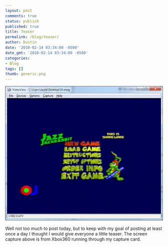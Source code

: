 ```yaml
---
layout: post
comments: true
status: publish
published: true
title: Teaser
permalink: /blog/teaser/
author: Dustin
date: '2010-02-14 03:34:00 -0500'
date_gmt: '2010-02-14 03:34:00 -0500'
categories:
- Blog
tags: []
thumb: generic.png
---
```

![Image](/assets/img/blog/teaser/JazzJack.png)

Well not too much to post today, but to keep with my goal of posting at least
once a day I thought I would give everyone a little teaser. The screen capture
above is from Xbox360 running through my capture card.
